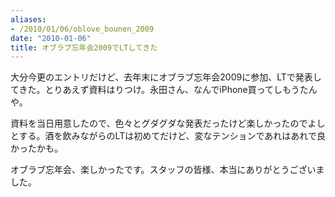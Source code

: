```yaml
---
aliases:
- /2010/01/06/oblove_bounen_2009
date: "2010-01-06"
title: オブラブ忘年会2009でLTしてきた
---
```


大分今更のエントリだけど、去年末にオブラブ忘年会2009に参加、LTで発表してきた。とりあえず資料はりつけ。永田さん、なんでiPhone買ってしもうたんや。

資料を当日用意したので、色々とグダグダな発表だったけど楽しかったのでよしとする。酒を飲みながらのLTは初めてだけど、変なテンションであれはあれで良かったかも。

オブラブ忘年会、楽しかったです。スタッフの皆様、本当にありがとうございました。